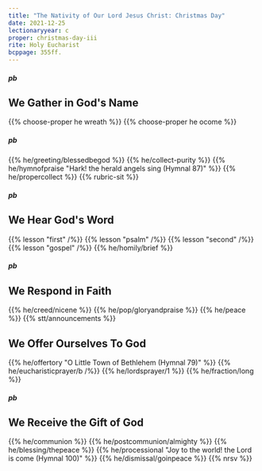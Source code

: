 ```yaml
---
title: "The Nativity of Our Lord Jesus Christ: Christmas Day"
date: 2021-12-25
lectionaryyear: c
proper: christmas-day-iii
rite: Holy Eucharist
bcppage: 355ff.
---
```

##### pb
## We Gather in God's Name
{{% choose-proper he wreath %}}
{{% choose-proper he ocome %}}
##### pb
{{% he/greeting/blessedbegod %}}
{{% he/collect-purity %}}
{{% he/hymnofpraise "Hark! the herald angels sing (Hymnal 87)" %}}
{{% he/propercollect %}}
{{% rubric-sit %}}

##### pb
## We Hear God's Word
{{% lesson "first" /%}}
{{% lesson "psalm" /%}}
{{% lesson "second" /%}}
{{% lesson "gospel" /%}}
{{% he/homily/brief %}}

##### pb
## We Respond in Faith
{{% he/creed/nicene %}}
{{% he/pop/gloryandpraise %}}
{{% he/peace %}}
{{% stt/announcements %}}

## We Offer Ourselves To God
{{% he/offertory "O Little Town of Bethlehem (Hymnal 79)" %}}
{{% he/eucharisticprayer/b /%}}
{{% he/lordsprayer/1 %}}
{{% he/fraction/long %}}

##### pb
## We Receive the Gift of God
{{% he/communion %}}
{{% he/postcommunion/almighty %}}
{{% he/blessing/thepeace %}}
{{% he/processional "Joy to the world! the Lord is come (Hymnal 100)" %}}
{{% he/dismissal/goinpeace %}}
{{% nrsv %}}
